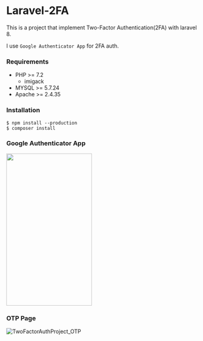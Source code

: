 Laravel-2FA
=================================

This is a project that implement Two-Factor Authentication(2FA) with laravel 8.

I use `Google Authenticator App` for 2FA auth.

### Requirements
- PHP >= 7.2
    - imigack
- MYSQL >= 5.7.24
- Apache >= 2.4.35

### Installation

```shell script
$ npm install --production
$ composer install
```

### Google Authenticator App

<img src="https://user-images.githubusercontent.com/29170077/181878182-dee452be-fc6c-44da-b363-e1b3ce1fee83.png" alt="" width="225" height="399" />

### OTP Page

![TwoFactorAuthProject_OTP](https://user-images.githubusercontent.com/29170077/181878533-71f466f4-2cc1-47d1-bcc7-5628a0a536d0.png)
